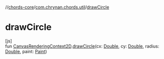 //[chords-core](../../index.md)/[com.chrynan.chords.util](index.md)/[drawCircle](draw-circle.md)

# drawCircle

[js]\
fun [CanvasRenderingContext2D](https://kotlinlang.org/api/latest/jvm/stdlib/org.w3c.dom/-canvas-rendering-context2-d/index.html).[drawCircle](draw-circle.md)(cx: [Double](https://kotlinlang.org/api/latest/jvm/stdlib/kotlin/-double/index.html), cy: [Double](https://kotlinlang.org/api/latest/jvm/stdlib/kotlin/-double/index.html), radius: [Double](https://kotlinlang.org/api/latest/jvm/stdlib/kotlin/-double/index.html), paint: [Paint](../com.chrynan.chords.graphics/-paint/index.md))
